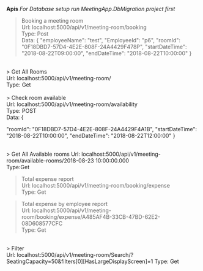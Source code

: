 **Apis**
*For Database setup run MeetingApp.DbMigration project first*<br>
> Booking a meeting room <br>
Url: localhost:5000/api/v1/meeting-room/booking <br>
Type: Post <br>
Data: {
  "employeeName": "test",
  "EmployeeId": "p6",
  "roomId": "0F18DBD7-57D4-4E2E-808F-24A4429F478P",
  "startDateTime": "2018-08-22T09:00:00",
  "endDateTime": "2018-08-22T10:00:00"
}
<br>
> Get All Rooms<br>
Url: localhost:5000/api/v1/meeting-room/ <br>
Type: Get <br>
<br>
> Check room available <br>
Url: localhost:5000/api/v1/meeting-room/availability  <br>
Type: POST <br>
Data: {
 
  "roomId": "0F18DBD7-57D4-4E2E-808F-24A4429F4A1B",
  "startDateTime": "2018-08-22T10:00:00",
  "endDateTime": "2018-08-22T12:00:00"
}

<br>
> Get All Available rooms
Url: localhost:5000/api/v1/meeting-room/available-rooms/2018-08-23 10:00:00.000 <br>
Type:Get <br>

> Total expense report <br>
Url: localhost:5000/api/v1/meeting-room/booking/expense <br>
Type: Get <br>

> Total expense by employee report <br>
Url: localhost:5000/api/v1/meeting-room/booking/expense/A485AF4B-33CB-47BD-62E2-08D608577CFC<br>
Type: Get<br>
<br>
> Filter <br>
Url: localhost:5000/api/v1/meeting-room/Search/?SeatingCapacity=50&filters[0][HasLargeDisplayScreen]=1
Type: Get
